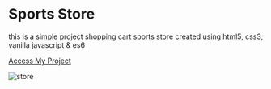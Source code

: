 # Sports Store

this is a simple project shopping cart sports store created using html5, css3, vanilla  javascript & es6


[Access My Project](https://jelsonjay.github.io/sports-store/)

![store](https://user-images.githubusercontent.com/50907905/86440099-c969ea00-bd01-11ea-84ac-310f686a9cc1.png)
